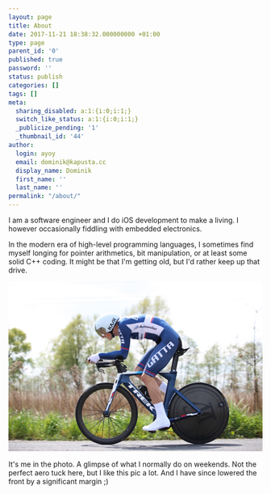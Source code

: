 ```yaml
---
layout: page
title: About
date: 2017-11-21 18:38:32.000000000 +01:00
type: page
parent_id: '0'
published: true
password: ''
status: publish
categories: []
tags: []
meta:
  sharing_disabled: a:1:{i:0;i:1;}
  switch_like_status: a:1:{i:0;i:1;}
  _publicize_pending: '1'
  _thumbnail_id: '44'
author:
  login: ayoy
  email: dominik@kapusta.cc
  display_name: Dominik
  first_name: ''
  last_name: ''
permalink: "/about/"
---
```

I am a software engineer and I do iOS development to make a living. I however occasionally fiddling with embedded electronics.

In the modern era of high-level programming languages, I sometimes find myself longing for pointer arithmetics, bit manipulation, or at least some solid C++ coding. It might be that I'm getting old, but I'd rather keep up that drive.

![](/assets/about-tt.jpg)

It's me in the photo. A glimpse of what I normally do on weekends. Not the perfect aero tuck here, but I like this pic a lot. And I have since lowered the front by a significant margin ;)
